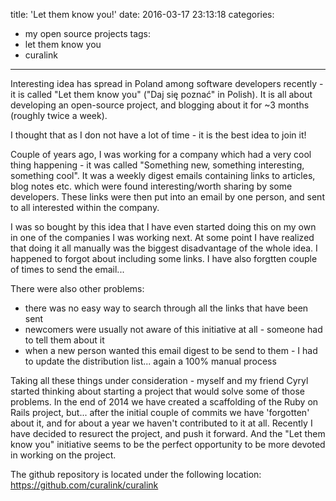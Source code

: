 title: 'Let them know you!'
date: 2016-03-17 23:13:18
categories:
- my open source projects
tags:
- let them know you
- curalink
---

Interesting idea has spread in Poland among software developers recently - it is called "Let them know you" ("Daj się poznać" in Polish). It is all about developing an open-source project, and blogging about it for ~3 months (roughly twice a week).

I thought that as I don not have a lot of time - it is the best idea to join it!

Couple of years ago, I was working for a company which had a very cool thing happening - it was called "Something new, something interesting, something cool". It was a weekly digest emails containing links to articles, blog notes etc. which were found interesting/worth sharing by some developers. These links were then put into an email by one person, and sent to all interested within the company.

I was so bought by this idea that I have even started doing this on my own in one of the companies I was working next. At some point I have realized that doing it all manually was the biggest disadvantage of the whole idea. I happened to forgot about including some links. I have also forgtten couple of times to send the email...

There were also other problems:
- there was no easy way to search through all the links that have been sent
- newcomers were usually not aware of this initiative at all - someone had to tell them about it
- when a new person wanted this email digest to be send to them - I had to update the distribution list... again a 100% manual process

Taking all these things under consideration - myself and my friend Cyryl started thinking about starting a project that would solve some of those problems. In the end of 2014 we have created a scaffolding of the Ruby on Rails project, but... after the initial couple of commits we have 'forgotten' about it, and for about a year we haven't contributed to it at all. Recently I have decided to resurect the project, and push it forward. And the "Let them know you" initiative seems to be the perfect opportunity to be more devoted in working on the project.

The github repository is located under the following location: https://github.com/curalink/curalink

